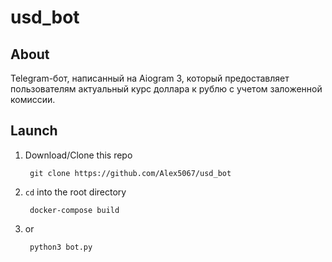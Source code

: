 # usd_bot
## About
Telegram-бот, написанный на Aiogram 3, который предоставляет пользователям актуальный курс доллара к рублю с учетом заложенной комиссии.

## Launch
1. Download/Clone this repo

        git clone https://github.com/Alex5067/usd_bot
        
2. `cd` into the root directory

        docker-compose build
3. or

        python3 bot.py
